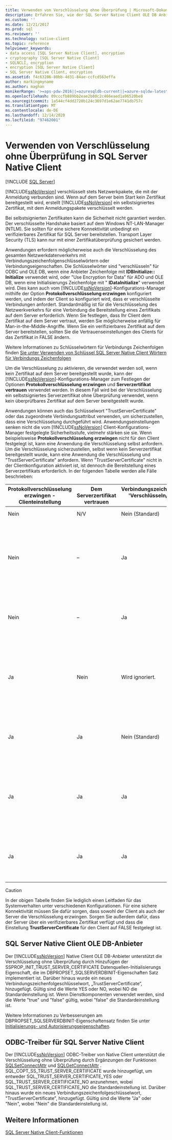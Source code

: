 ```yaml
---
title: Verwenden von Verschlüsselung ohne Überprüfung | Microsoft-Dokumentation
description: Erfahren Sie, wie der SQL Server Native Client OLE DB Anbieter und der ODBC-Treiber die Verschlüsselung ohne Validierung und Empfehlungen für den Verwendungs Zeitpunkt unterstützen.
ms.custom: ''
ms.date: 12/21/2017
ms.prod: sql
ms.reviewer: ''
ms.technology: native-client
ms.topic: reference
helpviewer_keywords:
- data access [SQL Server Native Client], encryption
- cryptography [SQL Server Native Client]
- SQLNCLI, encryption
- encryption [SQL Server Native Client]
- SQL Server Native Client, encryption
ms.assetid: f4c63206-80bb-4d31-84ae-ccfcd563effa
author: markingmyname
ms.author: maghan
monikerRange: '>=aps-pdw-2016||=azuresqldb-current||=azure-sqldw-latest||>=sql-server-2016||>=sql-server-linux-2017||=azuresqldb-mi-current'
ms.openlocfilehash: 09cccfb889bb2eae2b80c2c466eaed1a96520be8
ms.sourcegitcommit: 1a544cf4dd2720b124c3697d1e62ae7741db757c
ms.translationtype: MT
ms.contentlocale: de-DE
ms.lasthandoff: 12/14/2020
ms.locfileid: "97462001"
---
```

# <a name="using-encryption-without-validation-in-sql-server-native-client"></a>Verwenden von Verschlüsselung ohne Überprüfung in SQL Server Native Client
[!INCLUDE [SQL Server](../../../includes/applies-to-version/sql-asdb-asdbmi-asa-pdw.md)]

[!INCLUDE[ssNoVersion](../../../includes/ssnoversion-md.md)] verschlüsselt stets Netzwerkpakete, die mit der Anmeldung verbunden sind. Wenn auf dem Server beim Start kein Zertifikat bereitgestellt wird, erstellt [!INCLUDE[ssNoVersion](../../../includes/ssnoversion-md.md)] ein selbstsigniertes Zertifikat, mit dem Anmeldungspakete verschlüsselt werden.  

Bei selbstsignierten Zertifikaten kann die Sicherheit nicht garantiert werden. Der verschlüsselte Handshake basiert auf dem Windows NT-LAN-Manager (NTLM). Sie sollten für eine sichere Konnektivität unbedingt ein verifizierbares Zertifikat für SQL Server bereitstellen. Transport Layer Security (TLS) kann nur mit einer Zertifikatüberprüfung gesichert werden.

Anwendungen erfordern möglicherweise auch die Verschlüsselung des gesamten Netzwerkdatenverkehrs mit Verbindungszeichenfolgenschlüsselwörtern oder Verbindungseigenschaften. Die Schlüsselwörter sind "verschlüsseln" für ODBC und OLE DB, wenn eine Anbieter Zeichenfolge mit **IDBInitialize:: Initialize** verwendet wird, oder "Use Encryption for Data" für ADO und OLE DB, wenn eine Initialisierungs Zeichenfolge mit " **IDataInitialize**" verwendet wird. Dies kann auch vom [!INCLUDE[ssNoVersion](../../../includes/ssnoversion-md.md)]-Konfigurations-Manager mithilfe der Option **Protokollverschlüsselung erzwingen** konfiguriert werden, und indem der Client so konfiguriert wird, dass er verschlüsselte Verbindungen anfordert. Standardmäßig ist für die Verschlüsselung des Netzwerkverkehrs für eine Verbindung die Bereitstellung eines Zertifikats auf dem Server erforderlich. Wenn Sie festlegen, dass Ihr Client dem Zertifikat auf dem Server vertraut, werden Sie möglicherweise anfällig für Man-in-the-Middle-Angriffe. Wenn Sie ein verifizierbares Zertifikat auf dem Server bereitstellen, sollten Sie die Vertrauenseinstellungen des Clients für das Zertifikat in FALSE ändern.

Weitere Informationen zu Schlüsselwörtern für Verbindungs Zeichenfolgen finden [Sie unter Verwenden von Schlüssel SQL Server Native Client Wörtern für Verbindungs Zeichenfolgen](../../../relational-databases/native-client/applications/using-connection-string-keywords-with-sql-server-native-client.md)  
  
 Um die Verschlüsselung zu aktivieren, die verwendet werden soll, wenn kein Zertifikat auf dem Server bereitgestellt wurde, kann der [!INCLUDE[ssNoVersion](../../../includes/ssnoversion-md.md)]-Konfigurations-Manager zum Festlegen der Optionen **Protokollverschlüsselung erzwingen** und **Serverzertifikat vertrauen** verwendet werden. In diesem Fall wird bei der Verschlüsselung ein selbstsigniertes Serverzertifikat ohne Überprüfung verwendet, wenn kein überprüfbares Zertifikat auf dem Server bereitgestellt wurde.  
  
 Anwendungen können auch das Schlüsselwort "TrustServerCertificate" oder das zugeordnete Verbindungsattribut verwenden, um sicherzustellen, dass eine Verschlüsselung durchgeführt wird. Anwendungseinstellungen senken nicht die vom [!INCLUDE[ssNoVersion](../../../includes/ssnoversion-md.md)] Client-Konfigurations-Manager festgelegte Sicherheitsstufe, vielmehr stärken sie sie. Wenn beispielsweise **Protokollverschlüsselung erzwingen** nicht für den Client festgelegt ist, kann eine Anwendung die Verschlüsselung selbst anfordern. Um die Verschlüsselung sicherzustellen, selbst wenn kein Serverzertifikat bereitgestellt wurde, kann eine Anwendung die Verschlüsselung und "TrustServerCertificate" anfordern. Wenn "TrustServerCertificate" nicht in der Clientkonfiguration aktiviert ist, ist dennoch die Bereitstellung eines Serverzertifikats erforderlich. In der folgenden Tabelle werden alle Fälle beschrieben:  
  
|Protokollverschlüsselung erzwingen - Clienteinstellung|Dem Serverzertifikat vertrauen|Verbindungszeichenfolge-/Verbindungsattribut 'Verschlüsseln/Verschlüsselung für Daten verwenden'|Verbindungszeichenfolge/Verbindungsattribut 'Dem Serverzertifikat vertrauen'|Ergebnis|  
|----------------------------------------------|---------------------------------------------|------------------------------------------------------------------------------|----------------------------------------------------------------------|------------|  
|Nein|N/V|Nein (Standard)|Wird ignoriert.|Keine Verschlüsselung.|  
|Nein|–|Ja|Nein (Standard)|Eine Verschlüsselung findet nur statt, wenn ein überprüfbares Serverzertifikat vorliegt, anderenfalls schlägt der Verbindungsversuch fehl.|  
|Nein|–|Ja|Ja|Verschlüsselung wird immer durchgeführt, es wird jedoch z. B. ein selbstsigniertes Serverzertifikat verwendet.|  
|Ja|Nein|Wird ignoriert.|Wird ignoriert.|Eine Verschlüsselung findet nur statt, wenn ein überprüfbares Serverzertifikat vorliegt, anderenfalls schlägt der Verbindungsversuch fehl.|  
|Ja|Ja|Nein (Standard)|Wird ignoriert.|Verschlüsselung wird immer durchgeführt, es wird jedoch z. B. ein selbstsigniertes Serverzertifikat verwendet.|  
|Ja|Ja|Ja|Nein (Standard)|Eine Verschlüsselung findet nur statt, wenn ein überprüfbares Serverzertifikat vorliegt, anderenfalls schlägt der Verbindungsversuch fehl.|  
|Ja|Ja|Ja|Ja|Verschlüsselung wird immer durchgeführt, es kann jedoch ein selbstsigniertes Serverzertifikat verwendet werden.|  
||||||

> [!CAUTION]
> In der obigen Tabelle finden Sie lediglich einen Leitfaden für das Systemverhalten unter verschiedenen Konfigurationen. Für eine sichere Konnektivität müssen Sie dafür sorgen, dass sowohl der Client als auch der Server die Verschlüsselung erzwingen. Sorgen Sie außerdem dafür, dass der Server über ein verifizierbares Zertifikat verfügt und dass die Einstellung **TrustServerCertificate** für den Client auf FALSE festgelegt ist.

## <a name="sql-server-native-client-ole-db-provider"></a>SQL Server Native Client OLE DB-Anbieter  
 Der [!INCLUDE[ssNoVersion](../../../includes/ssnoversion-md.md)] Native Client OLE DB-Anbieter unterstützt die Verschlüsselung ohne Überprüfung durch Hinzufügen der SSPROP_INIT_TRUST_SERVER_CERTIFICATE Datenquellen-Initialisierungs Eigenschaft, die im DBPROPSET_SQLSERVERDBINIT-Eigenschaften Satz implementiert ist. Darüber hinaus wurde ein neues Verbindungszeichenfolgeschlüsselwort, „TrustServerCertificate“, hinzugefügt. Gültig sind die Werte YES oder NO, wobei NO die Standardeinstellung ist. Wenn Dienstkomponenten verwendet werden, sind die Werte "true" und "false" gültig, wobei "false" die Standardeinstellung ist.  
  
 Weitere Informationen zu Verbesserungen am DBPROPSET_SQLSERVERDBINIT-Eigenschaftensatz finden Sie unter [Initialisierungs- und Autorisierungseigenschaften](../../../relational-databases/native-client-ole-db-data-source-objects/initialization-and-authorization-properties.md).  
  
## <a name="sql-server-native-client-odbc-driver"></a>ODBC-Treiber für SQL Server Native Client  
 Der [!INCLUDE[ssNoVersion](../../../includes/ssnoversion-md.md)] ODBC-Treiber von Native Client unterstützt die Verschlüsselung ohne Überprüfung durch Ergänzungen der Funktionen [SQLSetConnectAttr](../../../relational-databases/native-client-odbc-api/sqlsetconnectattr.md) und [SQLGetConnectAttr](../../../relational-databases/native-client-odbc-api/sqlgetconnectattr.md) . SQL_COPT_SS_TRUST_SERVER_CERTIFICATE wurde hinzugefügt, um entweder SQL_TRUST_SERVER_CERTIFICATE_YES oder SQL_TRUST_SERVER_CERTIFICATE_NO anzunehmen, wobei SQL_TRUST_SERVER_CERTIFICATE_NO die Standardeinstellung ist. Darüber hinaus wurde ein neues Verbindungszeichenfolgeschlüsselwort, "TrustServerCertificate", hinzugefügt. Gültig sind die Werte "Ja" oder "Nein", wobei "Nein" die Standardeinstellung ist.  
  
## <a name="see-also"></a>Weitere Informationen  
 [SQL Server Native Client-Funktionen](../../../relational-databases/native-client/features/sql-server-native-client-features.md)  
  
  
